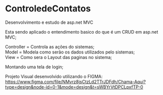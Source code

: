 # ControledeContatos
Desenvolvimento e estudo de asp.net MVC

Esta sendo aplicado o entendimento basico do que é um CRUD em asp.net MVC;

Controller = Controla as ações do sistemas; <br>
Model = Modela como serão os dados utilizados pelo sistemas; <br>
View = Como sera o Layout das paginas no sistema;


Montando uma tela de login;


Projeto Visual desenvolvido utilizando o FIGMA:
https://www.figma.com/file/NMvrz8jsCtzLd2TTrJDFdh/Chama-Aqui?type=design&node-id=0-1&mode=design&t=sWBYrVtDPCLpxfTP-0
